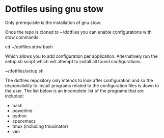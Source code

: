 Dotfiles using gnu stow
=======================

Only prerequisite is the installation of gnu stow.

Once the repo is cloned to ~/dotfiles you can enable configurations with stow
commands:

  cd ~/dotfiles
  stow bash

Which allows you to add configuration per application. Alternatively run the
setup.sh script which will attempt to install all found configurations.

  ~/dotfiles/setup.sh

The dotfiles repository only intends to look after configuration and so the
responsibility to install programs related to the configuration files is down
to the user. The list below is an incomplete list of the programs that are
included:

 * bash
 * powerline
 * python
 * spacemacs
 * tmux (including tmuxinator)
 * vim
